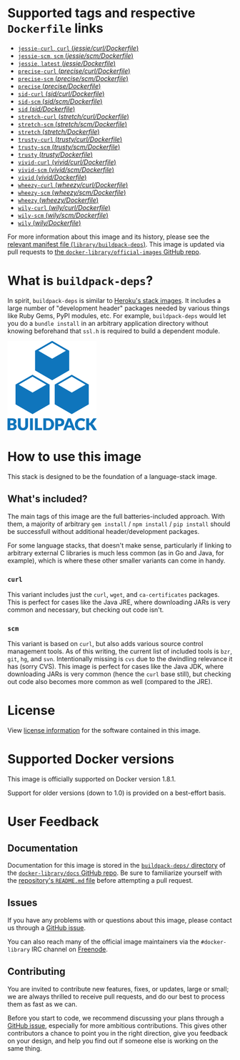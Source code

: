 # Supported tags and respective `Dockerfile` links

-	[`jessie-curl`, `curl` (*jessie/curl/Dockerfile*)](https://github.com/docker-library/buildpack-deps/blob/a0a59c61102e8b079d568db69368fb89421f75f2/jessie/curl/Dockerfile)
-	[`jessie-scm`, `scm` (*jessie/scm/Dockerfile*)](https://github.com/docker-library/buildpack-deps/blob/a0a59c61102e8b079d568db69368fb89421f75f2/jessie/scm/Dockerfile)
-	[`jessie`, `latest` (*jessie/Dockerfile*)](https://github.com/docker-library/buildpack-deps/blob/e88116df8558bd129851862e1bf56250ea52ec90/jessie/Dockerfile)
-	[`precise-curl` (*precise/curl/Dockerfile*)](https://github.com/docker-library/buildpack-deps/blob/4cd7279c3bbe2359e5e3798a267760a886422d6d/precise/curl/Dockerfile)
-	[`precise-scm` (*precise/scm/Dockerfile*)](https://github.com/docker-library/buildpack-deps/blob/4cd7279c3bbe2359e5e3798a267760a886422d6d/precise/scm/Dockerfile)
-	[`precise` (*precise/Dockerfile*)](https://github.com/docker-library/buildpack-deps/blob/e88116df8558bd129851862e1bf56250ea52ec90/precise/Dockerfile)
-	[`sid-curl` (*sid/curl/Dockerfile*)](https://github.com/docker-library/buildpack-deps/blob/a0a59c61102e8b079d568db69368fb89421f75f2/sid/curl/Dockerfile)
-	[`sid-scm` (*sid/scm/Dockerfile*)](https://github.com/docker-library/buildpack-deps/blob/a0a59c61102e8b079d568db69368fb89421f75f2/sid/scm/Dockerfile)
-	[`sid` (*sid/Dockerfile*)](https://github.com/docker-library/buildpack-deps/blob/e88116df8558bd129851862e1bf56250ea52ec90/sid/Dockerfile)
-	[`stretch-curl` (*stretch/curl/Dockerfile*)](https://github.com/docker-library/buildpack-deps/blob/c7478e564dd5dc063cdb0231764379a6916fe525/stretch/curl/Dockerfile)
-	[`stretch-scm` (*stretch/scm/Dockerfile*)](https://github.com/docker-library/buildpack-deps/blob/c7478e564dd5dc063cdb0231764379a6916fe525/stretch/scm/Dockerfile)
-	[`stretch` (*stretch/Dockerfile*)](https://github.com/docker-library/buildpack-deps/blob/e88116df8558bd129851862e1bf56250ea52ec90/stretch/Dockerfile)
-	[`trusty-curl` (*trusty/curl/Dockerfile*)](https://github.com/docker-library/buildpack-deps/blob/21f2d32bcf321ff095a23c0edc1d8be2b7989962/trusty/curl/Dockerfile)
-	[`trusty-scm` (*trusty/scm/Dockerfile*)](https://github.com/docker-library/buildpack-deps/blob/bb6691a2782687748549baac903340fc21a5533c/trusty/scm/Dockerfile)
-	[`trusty` (*trusty/Dockerfile*)](https://github.com/docker-library/buildpack-deps/blob/e88116df8558bd129851862e1bf56250ea52ec90/trusty/Dockerfile)
-	[`vivid-curl` (*vivid/curl/Dockerfile*)](https://github.com/docker-library/buildpack-deps/blob/4cd7279c3bbe2359e5e3798a267760a886422d6d/vivid/curl/Dockerfile)
-	[`vivid-scm` (*vivid/scm/Dockerfile*)](https://github.com/docker-library/buildpack-deps/blob/4cd7279c3bbe2359e5e3798a267760a886422d6d/vivid/scm/Dockerfile)
-	[`vivid` (*vivid/Dockerfile*)](https://github.com/docker-library/buildpack-deps/blob/ca0f463579583f030cb5c8eb2c8dac207709feb5/vivid/Dockerfile)
-	[`wheezy-curl` (*wheezy/curl/Dockerfile*)](https://github.com/docker-library/buildpack-deps/blob/a0a59c61102e8b079d568db69368fb89421f75f2/wheezy/curl/Dockerfile)
-	[`wheezy-scm` (*wheezy/scm/Dockerfile*)](https://github.com/docker-library/buildpack-deps/blob/a0a59c61102e8b079d568db69368fb89421f75f2/wheezy/scm/Dockerfile)
-	[`wheezy` (*wheezy/Dockerfile*)](https://github.com/docker-library/buildpack-deps/blob/ca0f463579583f030cb5c8eb2c8dac207709feb5/wheezy/Dockerfile)
-	[`wily-curl` (*wily/curl/Dockerfile*)](https://github.com/docker-library/buildpack-deps/blob/4cd7279c3bbe2359e5e3798a267760a886422d6d/wily/curl/Dockerfile)
-	[`wily-scm` (*wily/scm/Dockerfile*)](https://github.com/docker-library/buildpack-deps/blob/4cd7279c3bbe2359e5e3798a267760a886422d6d/wily/scm/Dockerfile)
-	[`wily` (*wily/Dockerfile*)](https://github.com/docker-library/buildpack-deps/blob/ca0f463579583f030cb5c8eb2c8dac207709feb5/wily/Dockerfile)

For more information about this image and its history, please see the [relevant manifest file (`library/buildpack-deps`)](https://github.com/docker-library/official-images/blob/master/library/buildpack-deps). This image is updated via pull requests to [the `docker-library/official-images` GitHub repo](https://github.com/docker-library/official-images).

# What is `buildpack-deps`?

In spirit, `buildpack-deps` is similar to [Heroku's stack images](https://github.com/heroku/stack-images/blob/master/bin/cedar.sh). It includes a large number of "development header" packages needed by various things like Ruby Gems, PyPI modules, etc. For example, `buildpack-deps` would let you do a `bundle install` in an arbitrary application directory without knowing beforehand that `ssl.h` is required to build a dependent module.

![logo](https://raw.githubusercontent.com/docker-library/docs/master/buildpack-deps/logo.png)

# How to use this image

This stack is designed to be the foundation of a language-stack image.

## What's included?

The main tags of this image are the full batteries-included approach. With them, a majority of arbitrary `gem install` / `npm install` / `pip install` should be successfull without additional header/development packages.

For some language stacks, that doesn't make sense, particularly if linking to arbitrary external C libraries is much less common (as in Go and Java, for example), which is where these other smaller variants can come in handy.

### `curl`

This variant includes just the `curl`, `wget`, and `ca-certificates` packages. This is perfect for cases like the Java JRE, where downloading JARs is very common and necessary, but checking out code isn't.

### `scm`

This variant is based on `curl`, but also adds various source control management tools. As of this writing, the current list of included tools is `bzr`, `git`, `hg`, and `svn`. Intentionally missing is `cvs` due to the dwindling relevance it has (sorry CVS). This image is perfect for cases like the Java JDK, where downloading JARs is very common (hence the `curl` base still), but checking out code also becomes more common as well (compared to the JRE).

# License

View [license information](https://www.debian.org/social_contract#guidelines) for the software contained in this image.

# Supported Docker versions

This image is officially supported on Docker version 1.8.1.

Support for older versions (down to 1.0) is provided on a best-effort basis.

# User Feedback

## Documentation

Documentation for this image is stored in the [`buildpack-deps/` directory](https://github.com/docker-library/docs/tree/master/buildpack-deps) of the [`docker-library/docs` GitHub repo](https://github.com/docker-library/docs). Be sure to familiarize yourself with the [repository's `README.md` file](https://github.com/docker-library/docs/blob/master/README.md) before attempting a pull request.

## Issues

If you have any problems with or questions about this image, please contact us through a [GitHub issue](https://github.com/docker-library/buildpack-deps/issues).

You can also reach many of the official image maintainers via the `#docker-library` IRC channel on [Freenode](https://freenode.net).

## Contributing

You are invited to contribute new features, fixes, or updates, large or small; we are always thrilled to receive pull requests, and do our best to process them as fast as we can.

Before you start to code, we recommend discussing your plans through a [GitHub issue](https://github.com/docker-library/buildpack-deps/issues), especially for more ambitious contributions. This gives other contributors a chance to point you in the right direction, give you feedback on your design, and help you find out if someone else is working on the same thing.
